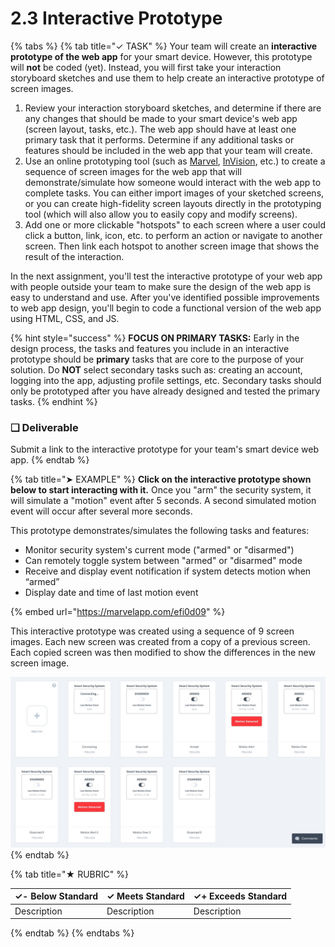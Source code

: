 # 2.3 Interactive Prototype

{% tabs %}
{% tab title="✓ TASK" %}
Your team will create an **interactive prototype of the web app** for your smart device. However, this prototype will **not** be coded \(yet\). Instead, you will first take your interaction storyboard sketches and use them to help create an interactive prototype of screen images.

1. Review your interaction storyboard sketches, and determine if there are any changes that should be made to your smart device's web app \(screen layout, tasks, etc.\). The web app should have at least one primary task that it performs. Determine if any additional tasks or features should be included in the web app that your team will create.
2. Use an online prototyping tool \(such as [Marvel](https://marvelapp.com/), [InVision](https://www.invisionapp.com/), etc.\) to create a sequence of screen images for the web app that will demonstrate/simulate how someone would interact with the web app to complete tasks. You can either import images of your sketched screens, or you can create high-fidelity screen layouts directly in the prototyping tool \(which will also allow you to easily copy and modify screens\).
3. Add one or more clickable "hotspots" to each screen where a user could click a button, link, icon, etc. to perform an action or navigate to another screen. Then link each hotspot to another screen image that shows the result of the interaction.

In the next assignment, you'll test the interactive prototype of your web app with people outside your team to make sure the design of the web app is easy to understand and use. After you've identified possible improvements to web app design, you'll begin to code a functional version of the web app using HTML, CSS, and JS.

{% hint style="success" %}
**FOCUS ON PRIMARY TASKS:**  Early in the design process, the tasks and features you include in an interactive prototype should be **primary** tasks that are core to the purpose of your solution. Do **NOT** select secondary tasks such as: creating an account, logging into the app, adjusting profile settings, etc.  Secondary tasks should only be prototyped after you have already designed and tested the primary tasks.
{% endhint %}

### **❏ Deliverable**

Submit a link to the interactive prototype for your team's smart device web app.
{% endtab %}

{% tab title="➤ EXAMPLE" %}
**Click on the interactive prototype shown below to start interacting with it.** Once you "arm" the security system, it will simulate a "motion" event after 5 seconds.  A second simulated motion event will occur after several more seconds.

This prototype demonstrates/simulates the following tasks and features:

* Monitor security system's current mode \("armed" or "disarmed"\)
* Can remotely toggle system between "armed" or "disarmed" mode
* Receive and display event notification if system detects motion when “armed”
* Display date and time of last motion event

{% embed url="https://marvelapp.com/efi0d09" %}

This interactive prototype was created using a sequence of 9 screen images. Each new screen was created from a copy of a previous screen. Each copied screen was then modified to show the differences in the new screen image.

![Screen Images for Interactive Prototype](../../.gitbook/assets/smart-security-screens.jpg)
{% endtab %}

{% tab title="★ RUBRIC" %}


| **✓- Below Standard** | **✓ Meets Standard** | **✓+ Exceeds Standard** |
| :--- | :--- | :--- |
| Description | Description | Description |
{% endtab %}
{% endtabs %}

